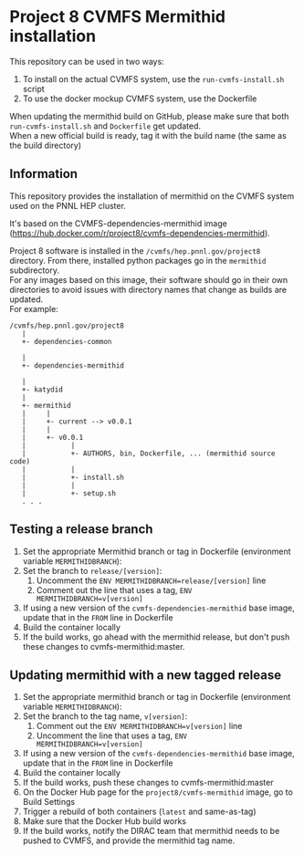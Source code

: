 # Project 8 CVMFS Mermithid installation

This repository can be used in two ways:

1. To install on the actual CVMFS system, use the `run-cvmfs-install.sh` script
1. To use the docker mockup CVMFS system, use the Dockerfile

When updating the mermithid build on GitHub, please make sure that both `run-cvmfs-install.sh` and `Dockerfile` get updated.  
When a new official build is ready, tag it with the build name (the same as the build directory)

## Information

This repository provides the installation of mermithid on the CVMFS system used on the PNNL HEP cluster.

It's based on the CVMFS-dependencies-mermithid image (https://hub.docker.com/r/project8/cvmfs-dependencies-mermithid).

Project 8 software is installed in the `/cvmfs/hep.pnnl.gov/project8` directory.  From there, installed python packages go in the `mermithid` subdirectory.  
For any images based on this image, their software should go in their own directories to avoid issues with directory names that change as builds are updated.  
For example:

```
/cvmfs/hep.pnnl.gov/project8
   |
   +- dependencies-common

   |
   +- dependencies-mermithid

   |
   +- katydid
   |
   +- mermithid
   |     |
   |     +- current --> v0.0.1
   |     |
   |     +- v0.0.1
   |           |
   |           +- AUTHORS, bin, Dockerfile, ... (mermithid source code)
   |           |
   |           +- install.sh
   |           |
   |           +- setup.sh
   . . .
```

## Testing a release branch

1. Set the appropriate Mermithid branch or tag in Dockerfile (environment variable `MERMITHIDBRANCH`):
1. Set the branch to `release/[version]`:
    1. Uncomment the `ENV MERMITHIDBRANCH=release/[version]` line
    1. Comment out the line that uses a tag, `ENV MERMITHIDBRANCH=v[version]`
1. If using a new version of the `cvmfs-dependencies-mermithid` base image, update that in the `FROM` line in Dockerfile
1. Build the container locally
1. If the build works, go ahead with the mermithid release, but don't push these changes to cvmfs-mermithid:master.

## Updating mermithid with a new tagged release

1. Set the appropriate mermithid branch or tag in Dockerfile (environment variable `MERMITHIDBRANCH`):
1. Set the branch to the tag name, `v[version]`:
    1. Comment out the `ENV MERMITHIDBRANCH=v[version]` line
    1. Uncomment the line that uses a tag, `ENV MERMITHIDBRANCH=v[version]`
1. If using a new version of the `cvmfs-dependencies-mermithid` base image, update that in the `FROM` line in Dockerfile
1. Build the container locally
1. If the build works, push these changes to cvmfs-mermithid:master
1. On the Docker Hub page for the `project8/cvmfs-mermithid` image, go to Build Settings
1. Trigger a rebuild of both containers (`latest` and same-as-tag)
1. Make sure that the Docker Hub build works
1. If the build works, notify the DIRAC team that mermithid needs to be pushed to CVMFS, and provide the mermithid tag name.
